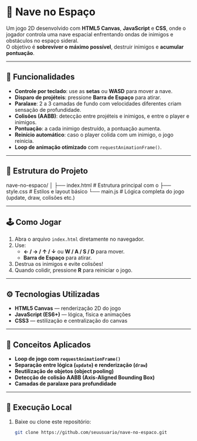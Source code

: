 # 🚀 Nave no Espaço

Um jogo 2D desenvolvido com **HTML5 Canvas**, **JavaScript** e **CSS**, onde o jogador controla uma nave espacial enfrentando ondas de inimigos e obstáculos no espaço sideral.  
O objetivo é **sobreviver o máximo possível**, destruir inimigos e **acumular pontuação**.

---

## 🧩 Funcionalidades

- **Controle por teclado**: use as **setas** ou **WASD** para mover a nave.  
- **Disparo de projéteis**: pressione **Barra de Espaço** para atirar.  
- **Paralaxe**: 2 a 3 camadas de fundo com velocidades diferentes criam sensação de profundidade.  
- **Colisões (AABB)**: detecção entre projéteis e inimigos, e entre o player e inimigos.  
- **Pontuação**: a cada inimigo destruído, a pontuação aumenta.  
- **Reinício automático**: caso o player colida com um inimigo, o jogo reinicia.  
- **Loop de animação otimizado** com `requestAnimationFrame()`.

---

## 🧱 Estrutura do Projeto

nave-no-espaco/
│
├── index.html # Estrutura principal com o <canvas>
├── style.css # Estilos e layout básico
└── main.js # Lógica completa do jogo (update, draw, colisões etc.)


---

## 🕹️ Como Jogar

1. Abra o arquivo `index.html` diretamente no navegador.
2. Use:
   - **← / → / ↑ / ↓** ou **W / A / S / D** para mover.
   - **Barra de Espaço** para atirar.
3. Destrua os inimigos e evite colisões!
4. Quando colidir, pressione **R** para reiniciar o jogo.

---

## ⚙️ Tecnologias Utilizadas

- **HTML5 Canvas** — renderização 2D do jogo  
- **JavaScript (ES6+)** — lógica, física e animações  
- **CSS3** — estilização e centralização do canvas  

---

## 🧠 Conceitos Aplicados

- **Loop de jogo com `requestAnimationFrame()`**  
- **Separação entre lógica (`update`) e renderização (`draw`)**  
- **Reutilização de objetos (object pooling)**  
- **Detecção de colisão AABB (Axis-Aligned Bounding Box)**  
- **Camadas de paralaxe para profundidade**  

---

## 💾 Execução Local

1. Baixe ou clone este repositório:
   ```bash
   git clone https://github.com/seuusuario/nave-no-espaco.git
